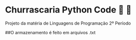 # Churrascaria Python Code :fork_and_knife: :poultry_leg:

Projeto da matéria de Linguagens de Programação 2º Período

##O armazenamento é feito em arquivos .txt

